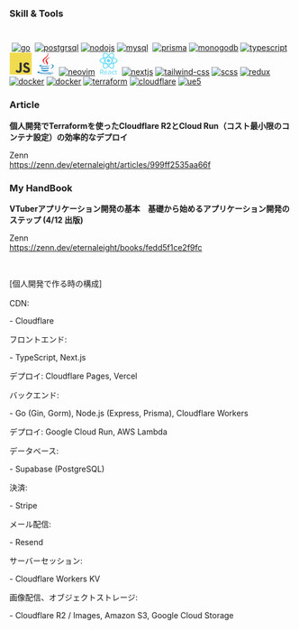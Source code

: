 ### Skill & Tools

<a href="https://ja.wikipedia.org/wiki/C%2B%2B" target="_blank"> 
<img src="" width="0" height="40"/></a> 

<a href="https://go.dev/" target="_blank" rel=”noopener”> 
<img src="https://i.imgur.com/FfxuBai.png" alt="go" width="30" height="40" /></a>

<a href="https://ja.wikipedia.org/wiki/C%2B%2B" target="_blank"> 
<img src="" width="0" height="40"/></a> 

<a href="https://www.postgresql.org/" target="_blank" rel=”noopener”> 
<img src="https://i.imgur.com/Vue1PQc.png" alt="postgrsql" width="43" height="40" /></a>

<a href="https://nodejs.org/ja/" target="_blank" rel=”noopener”> 
<img src="https://upload.wikimedia.org/wikipedia/commons/thumb/d/d9/Node.js_logo.svg/1200px-Node.js_logo.svg.png" alt="nodojs" width="60" height="40" /></a>

<a href="https://www.mysql.com/jp/" target="_blank" rel=”noopener”> 
<img src="https://i.imgur.com/DhItfPT.png" alt="mysql" width="55" height="37" /></a>

<a href="https://ja.wikipedia.org/wiki/C%2B%2B" target="_blank"> 
<img src="" width="0" height="40"/></a> 

<a href="https://www.prisma.io" target="_blank" rel=”noopener”> 
<img src="https://i.imgur.com/ub0CMwB.png" alt="prisma" width="33" height="38" /></a>

<a href="https://www.mongodb.com/ja-jp" target="_blank" rel=”noopener”> 
<img src="https://i.imgur.com/fbhehfw.png" alt="monogodb" width="40" height="40" /></a>

<a href="https://www.typescriptlang.org" target="_blank" rel=”noopener”> 
<img src="https://miro.medium.com/max/816/1*TpbxEQy4ckB-g31PwUQPlg.png" alt="typescript" width="40" height="40" /></a>

<a href="https://developer.mozilla.org/en-US/docs/Web/JavaScript" target="_blank" rel=”noopener”>
<img src="https://raw.githubusercontent.com/devicons/devicon/master/icons/javascript/javascript-original.svg" alt="javascript" width="40" height="40"/></a>

<a href="https://www.java.com" target="_blank" rel=”noopener”> 
<img src="https://raw.githubusercontent.com/devicons/devicon/master/icons/java/java-original.svg" alt="java" width="40" height="40" /></a>

<!--  <a href="https://ja.wikipedia.org/wiki/C%2B%2B" target="_blank"> 
<img src="https://raw.githubusercontent.com/isocpp/logos/master/cpp_logo.png" alt="c++" width="35" height="40"/></a>
 <a href="https://ja.wikipedia.org/wiki/C%2B%2B" target="_blank"> 
<img src="" width="0" height="40"/></a>
 <a href="https://www.w3schools.com/cs/index.php" target="_blank"> 
<img src="https://github.com/eternaleight/eternaleight/assets/96198088/2ec77d81-6dd3-4d75-acff-844b3b7cfd60" alt="cs" width="35" height="40"/>
 <a href="https://www.cprogramming.com/" target="_blank"> 
<img src="https://i.imgur.com/72g3zfk.png" alt="c++" width="43" height="36"/></a> -->

<a href="https://neovim.io/" target="_blank" rel=”noopener”> 
<img src="https://upload.wikimedia.org/wikipedia/commons/thumb/3/3a/Neovim-mark.svg/492px-Neovim-mark.svg.png?20150131093814" alt="neovim" width="30" height="40" /></a>

<a href="https://reactjs.org/" target="_blank" rel=”noopener”>
<img src="https://raw.githubusercontent.com/devicons/devicon/master/icons/react/react-original-wordmark.svg" alt="react" width="40" height="40"/></a>

<a href="https://nextjs.org/" target="_blank" rel=”noopener”> 
<img src="https://i.imgur.com/xRPAKSY.png" alt="nextjs" width="41" height="41" /></a>

<!-- <a href="https://www.mysql.com/jp/" target="_blank" rel=”noopener”> 
<img src="https://i.imgur.com/72g3zfk.png" alt="flutter" width="45" height="37" /></a> -->
 
<a href="https://tailwindcss.com/" target="_blank" rel=”noopener”> 
<img src="https://cdn.worldvectorlogo.com/logos/tailwind-css-2.svg" alt="tailwind-css" width="40" height="40" /></a>

<a href="https://sass-lang.com/" target="_blank" rel=”noopener”> 
<img src="https://upload.wikimedia.org/wikipedia/commons/thumb/9/96/Sass_Logo_Color.svg/1200px-Sass_Logo_Color.svg.png" alt="scss" width="40" height="40" /></a>

<a href="https://redux.js.org/" target="_blank" rel=”noopener”> 
<img src="https://i.imgur.com/LsDSB5L.png" alt="redux" width="41" height="38" /></a>



<a href="https://aws.amazon.com/jp/s3/" target="_blank" rel=”noopener”> 
<img src="https://i.imgur.com/yBz8I8z.png" alt="docker" width="34" height="39" /></a>

<a href="https://www.docker.com/" target="_blank" rel=”noopener”> 
<img src="https://i.imgur.com/bg9mF8Z.png" alt="docker" width="43" height="40" /></a>

<!-- <a href="https://www.w3schools.com/cpp/" target="_blank">
<img src="https://imgur.com/26FImOK.png" alt="cplusplus" width="35" height="40"/></a>-->

<a href="https://registry.terraform.io/" target="_blank" rel=”noopener”> 
<img src="https://i.imgur.com/y2azS7x.png" alt="terraform" width="41" height="41" /></a>

<a href="https://www.cloudflare.com/ja-jp/" target="_blank" rel=”noopener”> 
<img src="https://i.imgur.com/LmqkD0F.png" alt="cloudflare" width="40" height="40" /></a>
  
<!-- <a href="https://stripe.com/" target="_blank" rel=”noopener”> 
<img src="https://i.imgur.com/6Xbrpc5.png" alt="cloudflare" width="66" height="38" /></a> -->

<a href="https://www.unrealengine.com/ja/unreal-engine-5" target="_blank" rel=”noopener”>
<img src="https://i.imgur.com/ubpIVxz.png" alt="ue5" width="50" height="40" /></a>

### Article
**個人開発でTerraformを使ったCloudflare R2とCloud Run（コスト最小限のコンテナ設定）の効率的なデプロイ**

Zenn 
\
https://zenn.dev/eternaleight/articles/999ff2535aa66f
 
  
### My HandBook
**VTuberアプリケーション開発の基本　基礎から始めるアプリケーション開発のステップ (4/12 出版)**

Zenn 
\
https://zenn.dev/eternaleight/books/fedd5f1ce2f9fc




<br>

[個人開発で作る時の構成]
\
\
CDN:

\- Cloudflare

フロントエンド:

\- TypeScript, Next.js

デプロイ: Cloudflare Pages, Vercel

バックエンド:

\- Go (Gin, Gorm), Node.js (Express, Prisma), Cloudflare Workers

デプロイ: Google Cloud Run, AWS Lambda

データベース:

\- Supabase (PostgreSQL)

決済:

\- Stripe

メール配信:

\- Resend

サーバーセッション:

\- Cloudflare Workers KV

画像配信、オブジェクトストレージ:

\-  Cloudflare R2 / Images, Amazon S3, Google Cloud Storage



<!--

<br>
<br>

<p align="left"> 
<img alt="github stats" height="150px" src="https://github-readme-stats.vercel.app/api?username=eternaleight&count_private=true&show_icons=true&show_icons=true&theme=nord&bg_color=0D1116&border_color=334" />
</p>

[![trophy](https://github-profile-trophy.vercel.app/?username=eternaleight&theme=dark_dimmed&column=7&no-bg=true&no-frame=true
)](https://github.com/ryo-ma/github-profile-trophy)

<!-- <p align="left"> -->
<!--   
<a href="https://go.dev/" target="_blank" rel=”noopener”> 
<img src="https://cdn.worldvectorlogo.com/logos/gopher.svg" alt="go" width="40" height="40" /></a>
<a href="https://www.w3schools.com/cs/index.php" target="_blank"> 
<img src="https://raw.githubusercontent.com/devicons/devicon/master/icons/csharp/csharp-original.svg" alt="cs" width="40" height="40"/> </a> 
-->



<!--   <a href="https://www.cprogramming.com/" target="_blank"> 
<img src="https://raw.githubusercontent.com/devicons/devicon/master/icons/c/c-original.svg" alt="c" width="40" height="40"/> </a> -->
<!--    <a href="https://www.typescriptlang.org" target="_blank"> <img src="https://cdn.worldvectorlogo.com/logos/typescript-2.svg" alt="typescript" width="40" height="40"/> </a> --><!--<a href="https://www.python.org/" target="_blank"> 
<!-- <img src="https://cdn.worldvectorlogo.com/logos/python-5.svg" alt="python" width="40" height="40"/></a></p> -->
